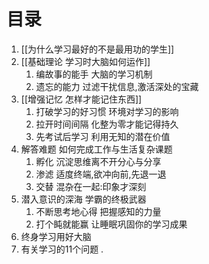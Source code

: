 # 目录
1. [[为什么学习最好的不是最用功的学生]]
2. [[基础理论 学习时大脑如何运作]]
	1. 编故事的能手 大脑的学习机制
	2. 遗忘的能力 过滤干扰信息,激活深处的宝藏
3. [[增强记忆 怎样才能记住东西]]
	1. 打破学习的好习惯 环境对学习的影响
	2. 拉开时间间隔 化整为零才能记得持久
	3. 先考试后学习 利用无知的潜在价值
4. 解答难题 如何完成工作与生活复杂课题
	1. 孵化 沉淀思维离不开分心与分享
	2. 渗滤 适度终端,欲冲向前,先退一退
	3. 交替 混杂在一起:印象才深刻
5. 潜入意识的深海 学霸的终极武器
	1. 不断思考地心得 把握感知的力量
	2. 打个盹就能赢 让睡眠巩固你的学习成果
6. 终身学习用好大脑
7. 有关学习的11个问题
. 
